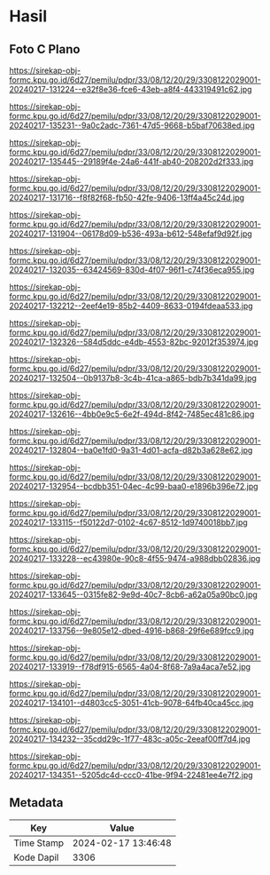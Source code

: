 # Hasil

## Foto C Plano

https://sirekap-obj-formc.kpu.go.id/6d27/pemilu/pdpr/33/08/12/20/29/3308122029001-20240217-131224--e32f8e36-fce6-43eb-a8f4-443319491c62.jpg

https://sirekap-obj-formc.kpu.go.id/6d27/pemilu/pdpr/33/08/12/20/29/3308122029001-20240217-135231--9a0c2adc-7361-47d5-9668-b5baf70638ed.jpg

https://sirekap-obj-formc.kpu.go.id/6d27/pemilu/pdpr/33/08/12/20/29/3308122029001-20240217-135445--29189f4e-24a6-441f-ab40-208202d2f333.jpg

https://sirekap-obj-formc.kpu.go.id/6d27/pemilu/pdpr/33/08/12/20/29/3308122029001-20240217-131716--f8f82f68-fb50-42fe-9406-13ff4a45c24d.jpg

https://sirekap-obj-formc.kpu.go.id/6d27/pemilu/pdpr/33/08/12/20/29/3308122029001-20240217-131904--06178d09-b536-493a-b612-548efaf9d92f.jpg

https://sirekap-obj-formc.kpu.go.id/6d27/pemilu/pdpr/33/08/12/20/29/3308122029001-20240217-132035--63424569-830d-4f07-96f1-c74f36eca955.jpg

https://sirekap-obj-formc.kpu.go.id/6d27/pemilu/pdpr/33/08/12/20/29/3308122029001-20240217-132212--2eef4e19-85b2-4409-8633-0194fdeaa533.jpg

https://sirekap-obj-formc.kpu.go.id/6d27/pemilu/pdpr/33/08/12/20/29/3308122029001-20240217-132326--584d5ddc-e4db-4553-82bc-92012f353974.jpg

https://sirekap-obj-formc.kpu.go.id/6d27/pemilu/pdpr/33/08/12/20/29/3308122029001-20240217-132504--0b9137b8-3c4b-41ca-a865-bdb7b341da99.jpg

https://sirekap-obj-formc.kpu.go.id/6d27/pemilu/pdpr/33/08/12/20/29/3308122029001-20240217-132616--4bb0e9c5-6e2f-494d-8f42-7485ec481c86.jpg

https://sirekap-obj-formc.kpu.go.id/6d27/pemilu/pdpr/33/08/12/20/29/3308122029001-20240217-132804--ba0e1fd0-9a31-4d01-acfa-d82b3a628e62.jpg

https://sirekap-obj-formc.kpu.go.id/6d27/pemilu/pdpr/33/08/12/20/29/3308122029001-20240217-132954--bcdbb351-04ec-4c99-baa0-e1896b396e72.jpg

https://sirekap-obj-formc.kpu.go.id/6d27/pemilu/pdpr/33/08/12/20/29/3308122029001-20240217-133115--f50122d7-0102-4c67-8512-1d9740018bb7.jpg

https://sirekap-obj-formc.kpu.go.id/6d27/pemilu/pdpr/33/08/12/20/29/3308122029001-20240217-133228--ec43980e-90c8-4f55-9474-a988dbb02836.jpg

https://sirekap-obj-formc.kpu.go.id/6d27/pemilu/pdpr/33/08/12/20/29/3308122029001-20240217-133645--0315fe82-9e9d-40c7-8cb6-a62a05a90bc0.jpg

https://sirekap-obj-formc.kpu.go.id/6d27/pemilu/pdpr/33/08/12/20/29/3308122029001-20240217-133756--9e805e12-dbed-4916-b868-29f6e689fcc9.jpg

https://sirekap-obj-formc.kpu.go.id/6d27/pemilu/pdpr/33/08/12/20/29/3308122029001-20240217-133919--f78df915-6565-4a04-8f68-7a9a4aca7e52.jpg

https://sirekap-obj-formc.kpu.go.id/6d27/pemilu/pdpr/33/08/12/20/29/3308122029001-20240217-134101--d4803cc5-3051-41cb-9078-64fb40ca45cc.jpg

https://sirekap-obj-formc.kpu.go.id/6d27/pemilu/pdpr/33/08/12/20/29/3308122029001-20240217-134232--35cdd29c-1f77-483c-a05c-2eeaf00ff7d4.jpg

https://sirekap-obj-formc.kpu.go.id/6d27/pemilu/pdpr/33/08/12/20/29/3308122029001-20240217-134351--5205dc4d-ccc0-41be-9f94-22481ee4e7f2.jpg


## Metadata

| Key        | Value               |
| ---------- | ------------------- |
| Time Stamp | 2024-02-17 13:46:48 |
| Kode Dapil | 3306                |



